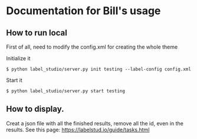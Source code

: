# Documentation for Bill's usage


## How to run local
First of all, need to modify the config.xml for creating the whole theme

Initialize it
```
$ python label_studio/server.py init testing --label-config config.xml
```

Start it
```
$ python label_studio/server.py start testing 
```

## How to display.
Creat a json file with all the finished results, remove all the id, even in the results. 
See this page: https://labelstud.io/guide/tasks.html



